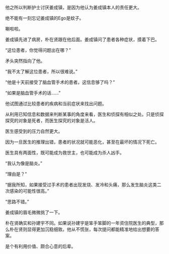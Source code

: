 他之所以判断护士讨厌姜成镇，是因为他认为姜成镇本人的责任更大。

绝不能有一刻忘记姜成镇的Ego是蚊子。

唰啦啦。

姜成镇先进了病房，朴在贤跟在他后面。姜成镇问了患者各种症状，摸着下巴。

“这位患者，你觉得问题出在哪？”

矛头突然指向了他。

“我不太了解这位患者，所以很难说。”

“他是十天前接受了脑血管手术的患者。这信息够了吗？”

“如果是脑血管手术的话……”

他试图通过比较患者的疾病和当前症状来找出问题。

从利用已知信息和数据来判断某事的角度来看，医生和侦探有相似之处。只是侦探探究的对象是死者，而医生探究的对象是活人。

医生感受到的压力自然更大。

因为一旦医生的推理出错，患者的状况就可能恶化，甚至在最坏的情况下死亡。

医生具有两面性，既可能成为救世主，也可能成为杀人凶手。

“我认为像是脑炎。”

“理由是？”

“据我所知，如果接受过手术的患者出现发烧、发冷和头痛，那么发生脑炎这类二次感染的可能性很高。”

“思路不错。”

姜成镇的眉毛微微挑了一下。

朴在贤确实和孙建宇不同。如果说孙建宇是笨手笨脚的一年资住院医生的典型，那么朴在贤则显得更加沉稳细致。他从不慌张，每次提问都能精准地给出想要的答案。

是个有利用价值、颇合心意的后辈。